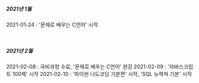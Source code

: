 <br>

##### 2021년 1월

2021-01-24 : '문제로 배우는 C언어' 시작

<br>

##### 2021년 2월

2021-02-08 : 국비과정 수료, '문제로 배우는 C언어' 완강
2021-02-09 : '자바스크립트 100제' 시작
2021-02-10 : '파이썬 나도코딩 기본편' 시작, 'SQL 뉴렉쳐 기본' 시작
